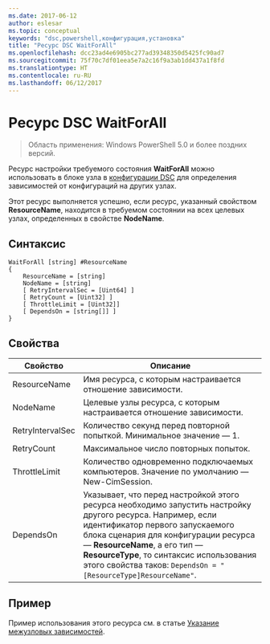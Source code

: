 ```yaml
---
ms.date: 2017-06-12
author: eslesar
ms.topic: conceptual
keywords: "dsc,powershell,конфигурация,установка"
title: "Ресурс DSC WaitForAll"
ms.openlocfilehash: dcc23ad4e6905bc277ad39348350d5425fc90ad7
ms.sourcegitcommit: 75f70c7df01eea5e7a2c16f9a3ab1dd437a1f8fd
ms.translationtype: HT
ms.contentlocale: ru-RU
ms.lasthandoff: 06/12/2017
---
```

# <a name="dsc-waitforall-resource"></a>Ресурс DSC WaitForAll

> Область применения: Windows PowerShell 5.0 и более поздних версий.

Ресурс настройки требуемого состояния **WaitForAll** можно использовать в блоке узла в [конфигурации DSC](configurations.md) для определения зависимостей от конфигураций на других узлах.

Этот ресурс выполняется успешно, если ресурс, указанный свойством **ResourceName**, находится в требуемом состоянии на всех целевых узлах, определенных в свойстве **NodeName**.


## <a name="syntax"></a>Синтаксис

```
WaitForAll [string] #ResourceName
{
    ResourceName = [string]
    NodeName = [string]
    [ RetryIntervalSec = [Uint64] ]
    [ RetryCount = [Uint32] ] 
    [ ThrottleLimit = [Uint32]]
    [ DependsOn = [string[]] ]
}
```

## <a name="properties"></a>Свойства

|  Свойство  |  Описание   | 
|---|---| 
| ResourceName| Имя ресурса, с которым настраивается отношение зависимости.| 
| NodeName| Целевые узлы ресурса, с которым настраивается отношение зависимости.| 
| RetryIntervalSec| Количество секунд перед повторной попыткой. Минимальное значение — 1.| 
| RetryCount| Максимальное число повторных попыток.| 
| ThrottleLimit| Количество одновременно подключаемых компьютеров. Значение по умолчанию — New-CimSession.| 
| DependsOn | Указывает, что перед настройкой этого ресурса необходимо запустить настройку другого ресурса. Например, если идентификатор первого запускаемого блока сценария для конфигурации ресурса — __ResourceName__, а его тип — __ResourceType__, то синтаксис использования этого свойства таков: `DependsOn = "[ResourceType]ResourceName"`.|


## <a name="example"></a>Пример

Пример использования этого ресурса см. в статье [Указание межузловых зависимостей](crossNodeDependencies.md).

